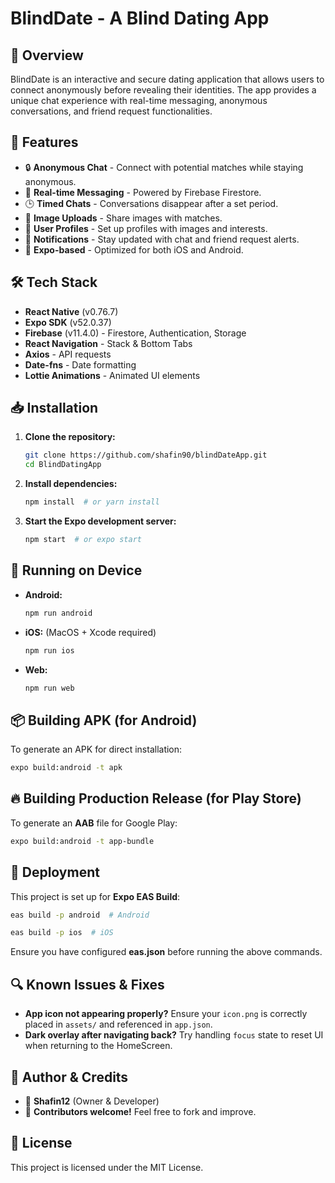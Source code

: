 # BlindDate - A Blind Dating App

## 📌 Overview
BlindDate is an interactive and secure dating application that allows users to connect anonymously before revealing their identities. The app provides a unique chat experience with real-time messaging, anonymous conversations, and friend request functionalities.

## 🚀 Features
- 🔒 **Anonymous Chat** - Connect with potential matches while staying anonymous.
- 💬 **Real-time Messaging** - Powered by Firebase Firestore.
- 🕒 **Timed Chats** - Conversations disappear after a set period.
- 📸 **Image Uploads** - Share images with matches.
- 👤 **User Profiles** - Set up profiles with images and interests.
- 🔔 **Notifications** - Stay updated with chat and friend request alerts.
- 📍 **Expo-based** - Optimized for both iOS and Android.

## 🛠️ Tech Stack
- **React Native** (v0.76.7)
- **Expo SDK** (v52.0.37)
- **Firebase** (v11.4.0) - Firestore, Authentication, Storage
- **React Navigation** - Stack & Bottom Tabs
- **Axios** - API requests
- **Date-fns** - Date formatting
- **Lottie Animations** - Animated UI elements

## 📥 Installation
1. **Clone the repository:**
   ```sh
   git clone https://github.com/shafin90/blindDateApp.git
   cd BlindDatingApp
   ```

2. **Install dependencies:**
   ```sh
   npm install  # or yarn install
   ```

3. **Start the Expo development server:**
   ```sh
   npm start  # or expo start
   ```

## 📱 Running on Device
- **Android:**
  ```sh
  npm run android
  ```
- **iOS:** (MacOS + Xcode required)
  ```sh
  npm run ios
  ```
- **Web:**
  ```sh
  npm run web
  ```

## 📦 Building APK (for Android)
To generate an APK for direct installation:
```sh
expo build:android -t apk
```

## 🔥 Building Production Release (for Play Store)
To generate an **AAB** file for Google Play:
```sh
expo build:android -t app-bundle
```

## 🚀 Deployment
This project is set up for **Expo EAS Build**:
```sh
eas build -p android  # Android
```
```sh
eas build -p ios  # iOS
```
Ensure you have configured **eas.json** before running the above commands.

## 🔍 Known Issues & Fixes
- **App icon not appearing properly?** Ensure your `icon.png` is correctly placed in `assets/` and referenced in `app.json`.
- **Dark overlay after navigating back?** Try handling `focus` state to reset UI when returning to the HomeScreen.

## 📝 Author & Credits
- 👤 **Shafin12** (Owner & Developer)
- 🚀 **Contributors welcome!** Feel free to fork and improve.

## 📜 License
This project is licensed under the MIT License.

